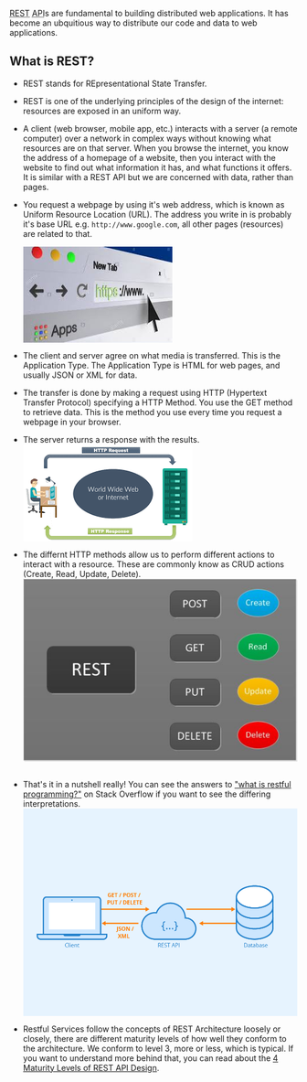 <abbr title="REpresentational State Transfer">REST</abbr> <abbr title="Application Programming Interface">API</abbr>s are fundamental to building distributed web applications. It has become an ubquitious way to distribute our code and data to web applications.

## What is REST?

- REST stands for REpresentational State Transfer.
- REST is one of the underlying principles of the design of the internet: resources are exposed in an uniform way.
- A client (web browser, mobile app, etc.) interacts with a server (a remote computer) over a network in complex ways without knowing what resources are on that server. When you browse the internet, you know the address of a homepage of a website, then you interact with the website to find out what information it has, and what functions it offers. It is similar with a REST API but we are concerned with data, rather than pages.
- You request a webpage by using it's web address, which is known as Uniform Resource Location (URL). The address you write in is probably it's base URL e.g. `http://www.google.com`, all other pages (resources) are related to that.

  <img src="/assets/img/blog/2018-07-17-restful-service/address.png" alt="picture of web address in browser" style="display:block"/>

- The client and server agree on what media is transferred. This is the Application Type. The Application Type is HTML for web pages, and usually JSON or XML for data.
- The transfer is done by making a request using HTTP (Hypertext Transfer Protocol) specifying a HTTP Method. You use the GET method to retrieve data. This is the method you use every time you request a webpage in your browser.
- The server returns a response with the results.
  <img src="/assets/img/blog/2018-07-17-restful-service/req-res.png" alt="request response model for internet diagram" style="display:block"/>
- The differnt HTTP methods allow us to perform different actions to interact with a resource. These are commonly know as CRUD actions (Create, Read, Update, Delete).
  <img src="/assets/img/blog/2018-07-17-restful-service/rest-methods.png" alt="request response model for internet diagram" style="display:block"/>
  <br/>
- That's it in a nutshell really! You can see the answers to ["what is restful programming?"](https://stackoverflow.com/questions/671118/what-exactly-is-restful-programming) on Stack Overflow if you want to see the differing interpretations.
  <img src="/assets/img/blog/2018-07-17-restful-service/rest-basic.png" alt="basic rest api architecture" style="display:block"/>
- Restful Services follow the concepts of REST Architecture loosely or closely, there are different maturity levels of how well they conform to the architecture. We conform to level 3, more or less, which is typical. If you want to understand more behind that, you can read about the [4 Maturity Levels of REST API Design](https://blog.restcase.com/4-maturity-levels-of-rest-api-design/).
  <br/>
